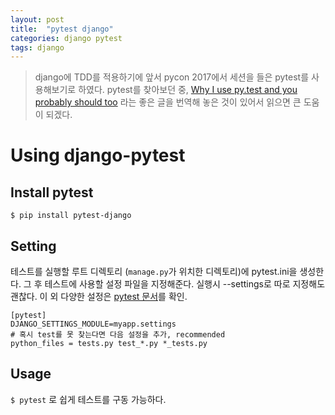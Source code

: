 ```yaml
---
layout: post
title:  "pytest django"
categories: django pytest
tags: django
---
```


> django에 TDD를 적용하기에 앞서 pycon 2017에서 세션을 들은 pytest를 사용해보기로 하였다. pytest를 찾아보던 중, [Why I use py.test and you probably should too](https://cjh5414.github.io/why-pytest/) 라는 좋은 글을 번역해 놓은 것이 있어서 읽으면 큰 도움이 되겠다.

# Using django-pytest

## Install pytest
`$ pip install pytest-django`

## Setting
테스트를 실행할 루트 디렉토리 (`manage.py`가 위치한 디렉토리)에 pytest.ini을 생성한다. 그 후 테스트에 사용할 설정 파일을 지정해준다. 실행시 --settings로 따로 지정해도 괜찮다. 이 외 다양한 설정은 [pytest 문서](https://docs.pytest.org/en/latest/)를 확인.

```
[pytest]
DJANGO_SETTINGS_MODULE=myapp.settings
# 혹시 test를 못 찾는다면 다음 설정을 추가, recommended
python_files = tests.py test_*.py *_tests.py
```

## Usage
`$ pytest` 로 쉽게 테스트를 구동 가능하다.
